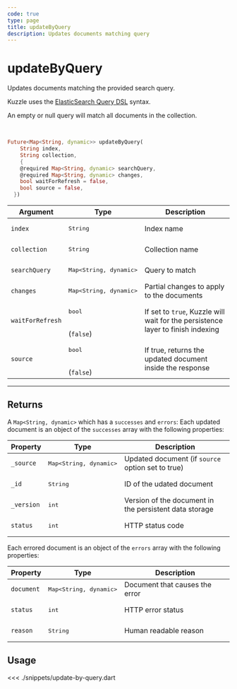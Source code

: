 ```yaml
---
code: true
type: page
title: updateByQuery
description: Updates documents matching query
---
```


# updateByQuery

Updates documents matching the provided search query.

Kuzzle uses the [ElasticSearch Query DSL](https://www.elastic.co/guide/en/elasticsearch/reference/7.4/query-dsl.html) syntax.

An empty or null query will match all documents in the collection.

<br/>

```dart
Future<Map<String, dynamic>> updateByQuery(
    String index,
    String collection,
    {
    @required Map<String, dynamic> searchQuery,
    @required Map<String, dynamic> changes,
    bool waitForRefresh = false,
    bool source = false,
  })
```

| Argument           | Type                                         | Description     |
| ------------------ | -------------------------------------------- | --------------- |
| `index`            | <pre>String</pre>                            | Index name      |
| `collection`       | <pre>String</pre>                            | Collection name |
| `searchQuery`      | <pre>Map<String, dynamic></pre> | Query to match  |
| `changes`          | <pre>Map<String, dynamic></pre> | Partial changes to apply to the documents |
| `waitForRefresh`   | <pre>bool</pre><br>(`false`)                           | If set to `true`, Kuzzle will wait for the persistence layer to finish indexing|
| `source`           | <pre>bool</pre><br>(`false`)                           | If true, returns the updated document inside the response |

---

## Returns

A `Map<String, dynamic>` which has a `successes` and `errors`:
Each updated document is an object of the `successes` array with the following properties:

| Property     | Type                                         | Description                      |
|------------- |--------------------------------------------- |--------------------------------- |
| `_source`    | <pre>Map<String, dynamic></pre> | Updated document (if `source` option set to true)  |
| `_id`        | <pre>String</pre>                            | ID of the udated document                   |
| `_version`   | <pre>int</pre>                           | Version of the document in the persistent data storage |
| `status`     | <pre>int</pre>                           | HTTP status code |

Each errored document is an object of the `errors` array with the following properties:

| Property     | Type                                         | Description                      |
|------------- |--------------------------------------------- |--------------------------------- |
| `document`   | <pre>Map<String, dynamic></pre> | Document that causes the error   |
| `status`     | <pre>int</pre>                           | HTTP error status                |
| `reason`     | <pre>String</pre>                            | Human readable reason |

## Usage

<<< ./snippets/update-by-query.dart